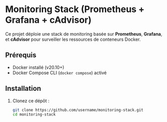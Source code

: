 # Monitoring Stack (Prometheus + Grafana + cAdvisor)

Ce projet déploie une stack de monitoring basée sur **Prometheus**, **Grafana**, et **cAdvisor** pour surveiller les ressources de conteneurs Docker.

## Prérequis

- Docker installé (v20.10+)
- Docker Compose CLI (`docker compose`) activé

## Installation

1. Clonez ce dépôt :
   ```bash
   git clone https://github.com/username/monitoring-stack.git
   cd monitoring-stack
